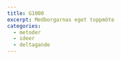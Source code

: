 ```yaml
---
title: G1000
excerpt: Medborgarnas eget toppmöte
categories:
  - metoder
  - ideer
  - deltagande
---
```

